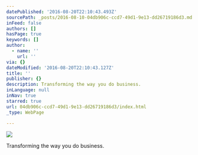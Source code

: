 ```yaml
---
datePublished: '2016-08-20T22:10:43.493Z'
sourcePath: _posts/2016-08-10-04db906c-ccd7-49d1-9e13-dd26719186d3.md
inFeed: false
authors: []
hasPage: true
keywords: []
author:
  - name: ''
    url: ''
via: {}
dateModified: '2016-08-20T22:10:43.127Z'
title: ''
publisher: {}
description: Transforming the way you do business.
inLanguage: null
inNav: true
starred: true
url: 04db906c-ccd7-49d1-9e13-dd26719186d3/index.html
_type: WebPage

---
```

![](https://the-grid-user-content.s3-us-west-2.amazonaws.com/329e189d-c37d-47d9-9af1-02c517052c42.jpg)

Transforming the way you do business.